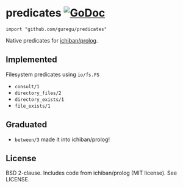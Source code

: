 # predicates [![GoDoc](https://godoc.org/github.com/guregu/predicates?status.svg)](https://godoc.org/github.com/guregu/predicates)
`import "github.com/guregu/predicates"`

Native predicates for [ichiban/prolog](https://github.com/ichiban/prolog).

## Implemented

Filesystem predicates using `io/fs.FS`

- `consult/1`
- `directory_files/2`
- `directory_exists/1`
- `file_exists/1`

## Graduated

- `between/3` made it into ichiban/prolog!

## License

BSD 2-clause. Includes code from ichiban/prolog (MIT license).
See LICENSE.